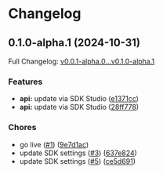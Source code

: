# Changelog

## 0.1.0-alpha.1 (2024-10-31)

Full Changelog: [v0.0.1-alpha.0...v0.1.0-alpha.1](https://github.com/sentdm/sent-node/compare/v0.0.1-alpha.0...v0.1.0-alpha.1)

### Features

* **api:** update via SDK Studio ([e1371cc](https://github.com/sentdm/sent-node/commit/e1371cc5662176feb85abd05b4a2a37e3aaa0960))
* **api:** update via SDK Studio ([28ff778](https://github.com/sentdm/sent-node/commit/28ff77860ad89c13f096c3c3d2007dce1f9bac65))


### Chores

* go live ([#1](https://github.com/sentdm/sent-node/issues/1)) ([9e7d1ac](https://github.com/sentdm/sent-node/commit/9e7d1ac28875aca0edda778691dfb9657669603c))
* update SDK settings ([#3](https://github.com/sentdm/sent-node/issues/3)) ([637e824](https://github.com/sentdm/sent-node/commit/637e82433f081d79e7d8172aa8901731eec5a050))
* update SDK settings ([#5](https://github.com/sentdm/sent-node/issues/5)) ([ce5d691](https://github.com/sentdm/sent-node/commit/ce5d691174d12cc6bf8daccfd7b83e4a8611d82c))
